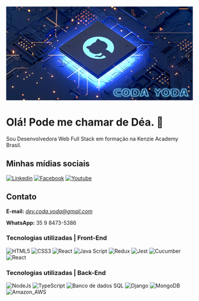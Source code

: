 
![coda](https://github.com/DeaMattos/DeaMattos/blob/main/coda.jpg)

# Olá! Pode me chamar de Déa. 🖖

Sou Desenvolvedora Web Full Stack em formação na Kenzie Academy Brasil. 

## Minhas mídias sociais

 [![Linkedin](https://img.shields.io/badge/LinkedIn-0077B5?style=for-the-badge&logo=linkedin&logoColor=white)](https://www.linkedin.com/in/andr%C3%A9a-de-mattos-55b833245/) [![Facebook](https://img.shields.io/badge/Facebook-1877F2?style=for-the-badge&logo=facebook&logoColor=white)](https://www.facebook.com/Prof4n4) [![Youtube](https://img.shields.io/badge/YouTube-FF0000?style=for-the-badge&logo=youtube&logoColor=white)](https://www.youtube.com/channel/UCUQGkqg9x-jZBtuwynlc6-Q)


## Contato

<b>E-mail:</b> <i> dev.coda.yoda@gmail.com </i>

<b>WhatsApp:</b> 35 9 8473-5386

### Tecnologias utilizadas | Front-End
![HTML5](https://img.shields.io/static/v1?label=M1&message=HTML5&color=orange)
![CSS3](https://img.shields.io/static/v1?label=M1&message=CSS3&color=orange)
![React](https://img.shields.io/static/v1?label=M1&message=React&color=orange)
![Java Script](https://img.shields.io/static/v1?label=M1-M2&message=JavaScript&color=yellow)
![Redux](https://img.shields.io/static/v1?label=M2&message=Redux&color=yellow)
![Jest](https://img.shields.io/static/v1?label=M2&message=Jest&color=yellow)
![Cucumber](https://img.shields.io/static/v1?label=M2&message=Cucumber&color=yellow)
![React](https://img.shields.io/static/v1?label=M3&message=React&color=brightgreen)

### Tecnologias utilizadas | Back-End

![NodeJs](https://img.shields.io/static/v1?label=M4&message=NodeJs&color=blue)
![TypeScript](https://img.shields.io/static/v1?label=M4&message=TypeScriptn&color=blue)
![Banco de dados SQL](https://img.shields.io/static/v1?label=M4&message=Banco_de_Dados_SQL&color=blue)
![Django](https://img.shields.io/static/v1?label=M5&message=Django&color=blueviolet)
![MongoDB](https://img.shields.io/static/v1?label=M5&message=MongoDB&color=blueviolet)
![Amazon_AWS](https://img.shields.io/static/v1?label=M5&message=Amazon_AWS&color=blueviolet)



